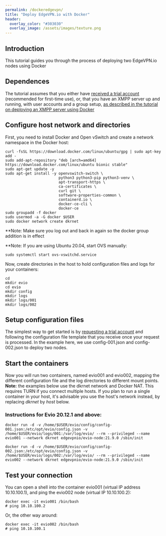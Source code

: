 ```yaml
---
permalink: /dockeredgevpn/
title: "Deploy EdgeVPN.io with Docker"
header:
  overlay_color: "#303030"
  overlay_image: /assets/images/texture.png
---
```


## Introduction

This tutorial guides you through the process of deploying two EdgeVPN.io nodes using Docker

## Dependences

The tutorial assumes that you either have [received a trial account](/trial) (recommended for first-time use), or, that you have an XMPP server up and running, with user accounts and a group setup, [as described in the tutorial on deploying an XMPP server using Docker](/openfiredocker)

## Configure host network and directories

First, you need to install Docker and Open vSwitch and create a network namespace in the Docker host:

```
curl -fsSL https://download.docker.com/linux/ubuntu/gpg | sudo apt-key add -
sudo add-apt-repository "deb [arch=amd64] https://download.docker.com/linux/ubuntu bionic stable"
sudo apt-get update -y
sudo apt-get install -y openvswitch-switch \
                        python3 python3-pip python3-venv \
                        apt-transport-https \
                        ca-certificates \
                        curl git \
                        software-properties-common \
                        containerd.io \
                        docker-ce-cli \
                        docker-ce 
sudo groupadd -f docker
sudo usermod -a -G docker $USER
sudo docker network create dkrnet
```

**Note: Make sure you log out and back in again so the docker group addition is in effect

**Note: If you are using Ubuntu 20.04, start OVS manually:

```
sudo systemctl start ovs-vswitchd.service
```

Now, create directories in the host to hold configuration files and logs for your containers:

```
cd
mkdir evio
cd evio
mkdir config
mkdir logs
mkdir logs/001
mkdir logs/002
```

## Setup configuration files

The simplest way to get started is by [requesting a trial account](/trial) and following the configuration file template that you receive once your request is processed. In the example here, we use config-001.json and config-002.json to deploy two nodes.


## Start the containers

Now you will run two containers, named evio001 and evio002, mapping the different configuration file and the log directories to different mount points. **Note:** the examples below use the dkrnet network and Docker NAT. This requires TURN if you connect multiple hosts. If you plan to run a single container in your host, it's advisable you use the host's network instead, by replacing _dkrnet_ by _host_ below.

### Instructions for Evio 20.12.1 and above:

```
docker run -d -v /home/$USER/evio/config/config-001.json:/etc/opt/evio/config.json -v /home/$USER/evio/logs/001:/var/log/evio/ --rm --privileged --name evio001 --network dkrnet edgevpnio/evio-node:21.9.0 /sbin/init

docker run -d -v /home/$USER/evio/config/config-002.json:/etc/opt/evio/config.json -v /home/$USER/evio/logs/002:/var/log/evio/ --rm --privileged --name evio002 --network dkrnet edgevpnio/evio-node:21.9.0 /sbin/init
```


## Test your connection

You can open a shell into the container evio001 (virtual IP address 10.10.100.1), and ping the evio002 node (virtual IP 10.10.100.2):

```
docker exec -it evio001 /bin/bash
# ping 10.10.100.2
```

Or, the other way around:

```
docker exec -it evio002 /bin/bash
# ping 10.10.100.1
```



